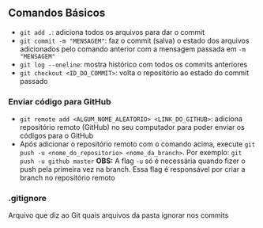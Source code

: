 ## Comandos Básicos
- `git add .`: adiciona todos os arquivos para dar o commit
- `git commit -m "MENSAGEM"`: faz o commit (salva) o estado dos arquivos adicionados pelo comando anterior com a mensagem passada em `-m "MENSAGEM"`
- `git log --oneline`: mostra histórico com todos os commits anteriores
- `git checkout <ID_DO_COMMIT>`: volta o repositório ao estado do commit passado

### Enviar código para GitHub
- `git remote add <ALGUM_NOME_ALEATORIO> <LINK_DO_GITHUB>`: adiciona repositório remoto (GitHub) no seu computador para poder enviar os códigos para o GitHub
- Após adicionar o repositório remoto com o comando acima, execute `git push -u <nome_do_repositorio> <nome_da_branch>`. Por exemplo: `git push -u github master`
**OBS:** A flag `-u` só é necessária quando fizer o push pela primeira vez na branch. Essa flag é responsável por criar a branch no repositório remoto


### .gitignore
Arquivo que diz ao Git quais arquivos da pasta ignorar nos commits
